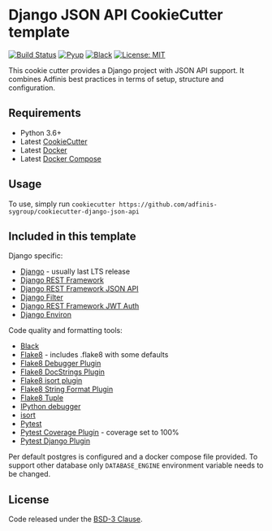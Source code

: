 Django JSON API CookieCutter template
=====================================

[![Build Status](https://travis-ci.org/adfinis-sygroup/cookiecutter-django-json-api.svg?branch=master)](https://travis-ci.org/adfinis-sygroup/cookiecutter-django-json-api)
[![Pyup](https://pyup.io/repos/github/adfinis-sygroup/cookiecutter-django-json-api/shield.svg)](https://pyup.io/account/repos/github/adfinis-sygroup/cookiecutter-django-json-api/)
[![Black](https://img.shields.io/badge/code%20style-black-000000.svg)](https://github.com/adfinis-sygroup/cookiecutter-django-json-api)
[![License: MIT](https://img.shields.io/badge/License-BSD-blue.svg)](https://opensource.org/licenses/BSD-3-Clause)

This cookie cutter provides a Django project with JSON API support. It combines Adfinis best practices in terms of setup, structure and configuration.

Requirements
------------
- Python 3.6+
- Latest [CookieCutter](http://cookiecutter.readthedocs.org/en/latest/)
- Latest [Docker](https://docs.docker.com/)
- Latest [Docker Compose](https://docs.docker.com/compose/)

Usage
-----

To use, simply run
`cookiecutter https://github.com/adfinis-sygroup/cookiecutter-django-json-api`

Included in this template
-------------------------

Django specific:

- [Django](https://www.djangoproject.com/) - usually last LTS release
- [Django REST Framework](http://www.django-rest-framework.org/)
- [Django REST Framework JSON API](https://github.com/django-json-api/django-rest-framework-json-api)
- [Django Filter](https://django-filter.readthedocs.org/en/latest/)
- [Django REST Framework JWT Auth](https://getblimp.github.io/django-rest-framework-jwt/)
- [Django Environ](https://github.com/joke2k/django-environ)


Code quality and formatting tools:

- [Black](https://github.com/ambv/black)
- [Flake8](http://flake8.pycqa.org/en/latest/) - includes .flake8 with some defaults
- [Flake8 Debugger Plugin](https://github.com/jbkahn/flake8-debugger)
- [Flake8 DocStrings Plugin](https://gitlab.com/pycqa/flake8-docstrings)
- [Flake8 isort plugin](https://github.com/gforcada/flake8-isort)
- [Flake8 String Format Plugin](https://github.com/xZise/flake8-string-format)
- [Flake8 Tuple](https://github.com/ar4s/flake8_tuple)
- [IPython debugger](https://github.com/gotcha/ipdb)
- [isort](https://pypi.python.org/pypi/isort)
- [Pytest](https://docs.pytest.org/en/latest/)
- [Pytest Coverage Plugin](https://github.com/pytest-dev/pytest-cov) - coverage set to 100%
- [Pytest Django Plugin](https://pytest-django.readthedocs.io/en/latest/)


Per default postgres is configured and a docker compose file provided. To support other database only
`DATABASE_ENGINE` environment variable needs to be changed.

License
-------

Code released under the [BSD-3 Clause](LICENSE).
